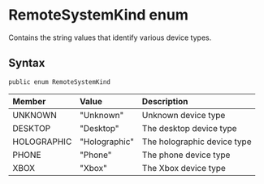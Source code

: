 # RemoteSystemKind enum
Contains the string values that identify various device types.

## Syntax

`public enum RemoteSystemKind` 

|Member|Value|Description|
|:---|:---|:---| 
|UNKNOWN|"Unknown"|Unknown device type|
|DESKTOP |"Desktop" |The desktop device type|
|HOLOGRAPHIC |"Holographic" |The holographic device type |
|PHONE |"Phone" |The phone device type |
|XBOX |"Xbox" |The Xbox device type |
